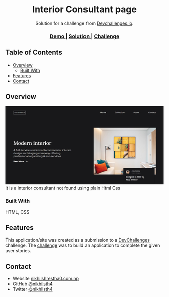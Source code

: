 <h1 align="center">Interior Consultant page</h1>

<div align="center">
   Solution for a challenge from  <a href="http://devchallenges.io" target="_blank">Devchallenges.io</a>.
</div>

<div align="center">
  <h3>
    <a href="https://interior-consultant-d.netlify.app/">
      Demo
    </a>
    <span> | </span>
    <a href="https://github.com/nikhilsth4/devchallenge-interior">
      Solution
    </a>
    <span> | </span>
    <a href="https://devchallenges.io/challenges/wBunSb7FPrIepJZAg0sY">
      Challenge
    </a>
  </h3>
</div>

<!-- TABLE OF CONTENTS -->

## Table of Contents

- [Overview](#overview)
  - [Built With](#built-with)
- [Features](#features)
- [Contact](#contact)

<!-- OVERVIEW -->

## Overview

![screenshot](./screenshot.jpg)
It is a interior consultant not found using plain Html Css

### Built With

HTML, CSS

## Features


This application/site was created as a submission to a [DevChallenges](https://devchallenges.io/challenges) challenge. The [challenge](https://devchallenges.io/challenges/wBunSb7FPrIepJZAg0sY) was to build an application to complete the given user stories.


## Contact

- Website [nikhilshrestha0.com.np](https://nikhilshrestha0.com.np)
- GitHub [@nikhilsth4](https://github.com/nikhilsth4)
- Twitter [@nikhilsth4](https://twitter.com/your-nikhilsth4)

